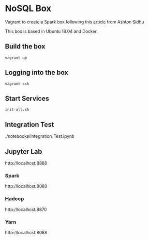 # NoSQL Box

Vagrant to create a Spark box following this [article](https://towardsdatascience.com/tutorial-building-your-own-big-data-infrastructure-for-data-science-579ae46880d8) from Ashton Sidhu
 
This box is based in Ubuntu 18.04 and Docker.

## Build the box

```
vagrant up
```

## Logging into the box

```
vagrant ssh
```

## Start Services 

```
init-all.sh
```

## Integration Test

./notebooks/Integration_Test.ipynb


## Jupyter Lab

http://localhost:8888


### Spark 

http://localhost:8080


### Hadoop 

http://localhost:9870

### Yarn

http://localhost:8088
